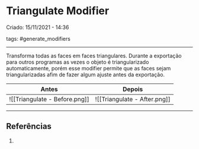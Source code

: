 # Triangulate Modifier
Criado: 15/11/2021 - 14:36

tags: #generate_modifiers

---

Transforma todas as faces em faces triangulares.
Durante a exportação para outros programas as vezes o objeto é triangularizado automaticamente, porém esse modifier permite que as faces sejam triangularizadas afim de fazer algum ajuste antes da exportação.

| Antes | Depois |
| ------ | ------- |
| ![[Triangulate - Before.png]] | ![[Triangulate - After.png]] |

---
## Referências
1.